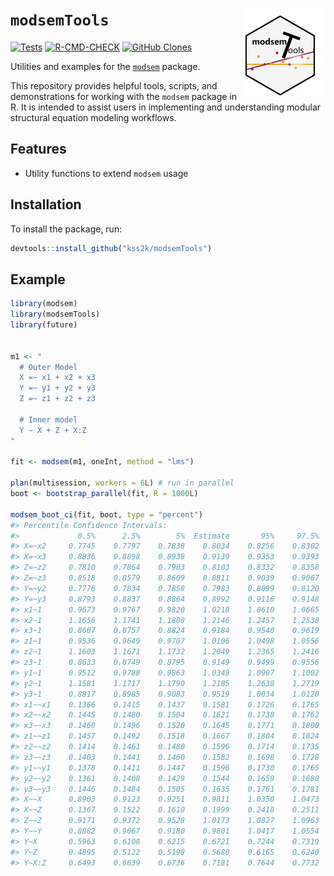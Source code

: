 # `modsemTools` <img src="man/figures/modsemTools.png" alt="Logo" align = "right" height="139" class="logo">
[![Tests](https://github.com/Kss2k/modsemTools/actions/workflows/tests.yml/badge.svg)](https://github.com/Kss2k/modsemTools/actions/workflows/tests.yml)
[![R-CMD-CHECK](https://github.com/Kss2k/modsemTools/actions/workflows/checks.yml/badge.svg)](https://github.com/Kss2k/modsemTools/actions/workflows/checks.yml)
[![GitHub Clones](https://img.shields.io/badge/dynamic/json?color=success&label=Clone&query=count&url=https://gist.githubusercontent.com/Kss2k/f2dd3d22af6a9df290c3e4d48da1155b/raw/clone.json&logo=github)](https://github.com/MShawon/github-clone-count-badge)

Utilities and examples for the [`modsem`](https://github.com/Kss2k/modsem) package.

This repository provides helpful tools, scripts, and demonstrations for working with the `modsem` package in R. It is intended to assist users in implementing and understanding modular structural equation modeling workflows.

## Features
- Utility functions to extend `modsem` usage

## Installation
To install the package, run:

```r
devtools::install_github("kss2k/modsemTools")
```

## Example

```r
library(modsem)
library(modsemTools)
library(future)


m1 <- "
  # Outer Model
  X =~ x1 + x2 + x3
  Y =~ y1 + y2 + y3
  Z =~ z1 + z2 + z3

  # Inner model
  Y ~ X + Z + X:Z
"

fit <- modsem(m1, oneInt, method = "lms")

plan(multisession, workers = 6L) # run in parallel
boot <- bootstrap_parallel(fit, R = 1000L)

modsem_boot_ci(fit, boot, type = "percent")
#> Percentile Confidence Intervals:
#>             0.5%      2.5%        5%  Estimate       95%     97.5%     99.5%   p-value
#> X=~x2     0.7745    0.7797    0.7838    0.8034    0.8256    0.8302    0.8363    0.0000
#> X=~x3     0.8836    0.8898    0.8938    0.9139    0.9353    0.9393    0.9463    0.0000
#> Z=~z2     0.7810    0.7864    0.7903    0.8103    0.8332    0.8358    0.8445    0.0000
#> Z=~z3     0.8518    0.8579    0.8609    0.8811    0.9039    0.9067    0.9129    0.0000
#> Y=~y2     0.7776    0.7834    0.7858    0.7983    0.8099    0.8120    0.8175    0.0000
#> Y=~y3     0.8793    0.8837    0.8864    0.8992    0.9116    0.9148    0.9198    0.0000
#> x1~1      0.9673    0.9767    0.9820    1.0218    1.0610    1.0665    1.0793    0.0000
#> x2~1      1.1656    1.1741    1.1808    1.2146    1.2457    1.2530    1.2652    0.0000
#> x3~1      0.8607    0.8757    0.8824    0.9184    0.9540    0.9619    0.9709    0.0000
#> z1~1      0.9536    0.9649    0.9707    1.0106    1.0498    1.0556    1.0679    0.0000
#> z2~1      1.1603    1.1671    1.1732    1.2049    1.2365    1.2416    1.2540    0.0000
#> z3~1      0.8633    0.8749    0.8795    0.9149    0.9499    0.9556    0.9697    0.0000
#> y1~1      0.9512    0.9788    0.9863    1.0349    1.0907    1.1002    1.1201    0.0000
#> y2~1      1.1581    1.1717    1.1790    1.2185    1.2638    1.2719    1.2850    0.0000
#> y3~1      0.8817    0.8985    0.9083    0.9519    1.0034    1.0120    1.0315    0.0000
#> x1~~x1    0.1366    0.1415    0.1437    0.1581    0.1726    0.1765    0.1822    0.0000
#> x2~~x2    0.1445    0.1480    0.1504    0.1621    0.1738    0.1762    0.1806    0.0000
#> x3~~x3    0.1460    0.1496    0.1520    0.1645    0.1771    0.1800    0.1861    0.0000
#> z1~~z1    0.1457    0.1492    0.1518    0.1667    0.1804    0.1824    0.1896    0.0000
#> z2~~z2    0.1414    0.1461    0.1480    0.1596    0.1714    0.1735    0.1770    0.0000
#> z3~~z3    0.1403    0.1441    0.1460    0.1582    0.1698    0.1728    0.1766    0.0000
#> y1~~y1    0.1378    0.1411    0.1447    0.1596    0.1730    0.1765    0.1817    0.0000
#> y2~~y2    0.1361    0.1408    0.1429    0.1544    0.1659    0.1680    0.1715    0.0000
#> y3~~y3    0.1446    0.1484    0.1505    0.1635    0.1761    0.1781    0.1836    0.0000
#> X~~X      0.8903    0.9123    0.9251    0.9811    1.0350    1.0473    1.0659    0.0000
#> X~~Z      0.1367    0.1522    0.1610    0.1999    0.2418    0.2511    0.2668    0.0000
#> Z~~Z      0.9171    0.9372    0.9528    1.0173    1.0827    1.0963    1.1190    0.0000
#> Y~~Y      0.8882    0.9067    0.9180    0.9801    1.0417    1.0554    1.0815    0.0000
#> Y~X       0.5963    0.6108    0.6215    0.6721    0.7244    0.7319    0.7487    0.0000
#> Y~Z       0.4895    0.5122    0.5198    0.5680    0.6165    0.6240    0.6410    0.0000
#> Y~X:Z     0.6493    0.6639    0.6736    0.7181    0.7644    0.7732    0.7931    0.0000
```
